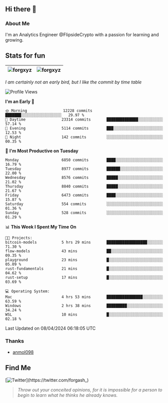## Hi there 👋

### About Me

I'm an Analytics Engineer @FlipsideCrypto with a passion for learning and growing.
  
## Stats for fun

| <img align="center" src="https://github-readme-streak-stats.herokuapp.com/?user=forgxyz&theme=tokyonight" alt="forgxyz" /> | <img align="center" src="https://github-readme-stats.vercel.app/api?username=forgxyz&theme=tokyonight&show_icons=true" alt="forgxyz" /> |
| ------------- |------------- |

*I am certainly not an early bird, but I like the commit by time table*  

<!--START_SECTION:waka-->
![Profile Views](http://img.shields.io/badge/Profile%20Views-0-blue)

**I'm an Early 🐤** 

```text
🌞 Morning                12228 commits       ███████░░░░░░░░░░░░░░░░░░   29.97 % 
🌆 Daytime                23314 commits       ██████████████░░░░░░░░░░░   57.14 % 
🌃 Evening                5114 commits        ███░░░░░░░░░░░░░░░░░░░░░░   12.53 % 
🌙 Night                  142 commits         ░░░░░░░░░░░░░░░░░░░░░░░░░   00.35 % 
```
📅 **I'm Most Productive on Tuesday** 

```text
Monday                   6850 commits        ████░░░░░░░░░░░░░░░░░░░░░   16.79 % 
Tuesday                  8977 commits        ██████░░░░░░░░░░░░░░░░░░░   22.00 % 
Wednesday                8576 commits        █████░░░░░░░░░░░░░░░░░░░░   21.02 % 
Thursday                 8840 commits        █████░░░░░░░░░░░░░░░░░░░░   21.67 % 
Friday                   6473 commits        ████░░░░░░░░░░░░░░░░░░░░░   15.87 % 
Saturday                 554 commits         ░░░░░░░░░░░░░░░░░░░░░░░░░   01.36 % 
Sunday                   528 commits         ░░░░░░░░░░░░░░░░░░░░░░░░░   01.29 % 
```


📊 **This Week I Spent My Time On** 

```text
🐱‍💻 Projects: 
bitcoin-models           5 hrs 29 mins       ██████████████████░░░░░░░   71.30 % 
flow-models              43 mins             ██░░░░░░░░░░░░░░░░░░░░░░░   09.35 % 
playground               23 mins             █░░░░░░░░░░░░░░░░░░░░░░░░   05.09 % 
rust-fundamentals        21 mins             █░░░░░░░░░░░░░░░░░░░░░░░░   04.62 % 
rust-setup               17 mins             █░░░░░░░░░░░░░░░░░░░░░░░░   03.69 % 

💻 Operating System: 
Mac                      4 hrs 53 mins       ████████████████░░░░░░░░░   63.59 % 
Windows                  2 hrs 38 mins       █████████░░░░░░░░░░░░░░░░   34.24 % 
WSL                      10 mins             █░░░░░░░░░░░░░░░░░░░░░░░░   02.18 % 
```


 Last Updated on 08/04/2024 06:18:05 UTC
<!--END_SECTION:waka-->

### Thanks
 - [anmol098](https://github.com/anmol098/waka-readme-stats/)
  
## Find Me
[![Twitter](https://img.shields.io/twitter/url/https/twitter.com/forgash_.svg?style=social&label=Follow%20%40forgash_)](https://twitter.com/forgash_)


> *Throw out your conceited opinions, for it is impossible for a person to begin to learn what he thinks he already knows.* 
